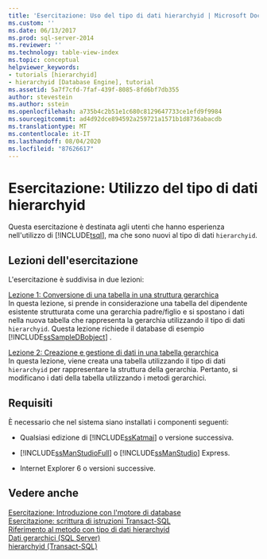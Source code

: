 ```yaml
---
title: 'Esercitazione: Uso del tipo di dati hierarchyid | Microsoft Docs'
ms.custom: ''
ms.date: 06/13/2017
ms.prod: sql-server-2014
ms.reviewer: ''
ms.technology: table-view-index
ms.topic: conceptual
helpviewer_keywords:
- tutorials [hierarchyid]
- hierarchyid [Database Engine], tutorial
ms.assetid: 5a7f7cfd-7faf-439f-8085-8fd6bf7db355
author: stevestein
ms.author: sstein
ms.openlocfilehash: a735b4c2b51e1c680c8129647733ce1efd9f9984
ms.sourcegitcommit: ad4d92dce894592a259721a1571b1d8736abacdb
ms.translationtype: MT
ms.contentlocale: it-IT
ms.lasthandoff: 08/04/2020
ms.locfileid: "87626617"
---
```

# <a name="tutorial-using-the-hierarchyid-data-type"></a>Esercitazione: Utilizzo del tipo di dati hierarchyid
  Questa esercitazione è destinata agli utenti che hanno esperienza nell'utilizzo di [!INCLUDE[tsql](../../includes/tsql-md.md)], ma che sono nuovi al tipo di dati `hierarchyid`.  
  
## <a name="what-you-will-learn"></a>Lezioni dell'esercitazione  
 L'esercitazione è suddivisa in due lezioni:  
  
 [Lezione 1: Conversione di una tabella in una struttura gerarchica](lesson-1-converting-a-table-to-a-hierarchical-structure.md)  
 In questa lezione, si prende in considerazione una tabella del dipendente esistente strutturata come una gerarchia padre/figlio e si spostano i dati nella nuova tabella che rappresenta la gerarchia utilizzando il tipo di dati `hierarchyid`. Questa lezione richiede il database di esempio [!INCLUDE[ssSampleDBobject](../../includes/sssampledbobject-md.md)] .  
  
 [Lezione 2: Creazione e gestione di dati in una tabella gerarchica](lesson-2-creating-and-managing-data-in-a-hierarchical-table.md)  
 In questa lezione, viene creata una tabella utilizzando il tipo di dati `hierarchyid` per rappresentare la struttura della gerarchia. Pertanto, si modificano i dati della tabella utilizzando i metodi gerarchici.  
  
## <a name="requirements"></a>Requisiti  
 È necessario che nel sistema siano installati i componenti seguenti:  
  
-   Qualsiasi edizione di [!INCLUDE[ssKatmai](../../includes/sskatmai-md.md)] o versione successiva.  
  
-   [!INCLUDE[ssManStudioFull](../../includes/ssmanstudiofull-md.md)] o [!INCLUDE[ssManStudio](../../includes/ssmanstudio-md.md)] Express.  
  
-   Internet Explorer 6 o versioni successive.  
  
## <a name="see-also"></a>Vedere anche  
 [Esercitazione: Introduzione con l'motore di database](../tutorial-getting-started-with-the-database-engine.md)   
 [Esercitazione: scrittura di istruzioni Transact-SQL](../../t-sql/tutorial-writing-transact-sql-statements.md)   
 [Riferimento al metodo con tipo di dati hierarchyid](/sql/t-sql/data-types/hierarchyid-data-type-method-reference)   
 [Dati gerarchici &#40;SQL Server&#41;](../hierarchical-data-sql-server.md)   
 [hierarchyid &#40;Transact-SQL&#41;](/sql/t-sql/data-types/hierarchyid-data-type-method-reference)  
  
  

